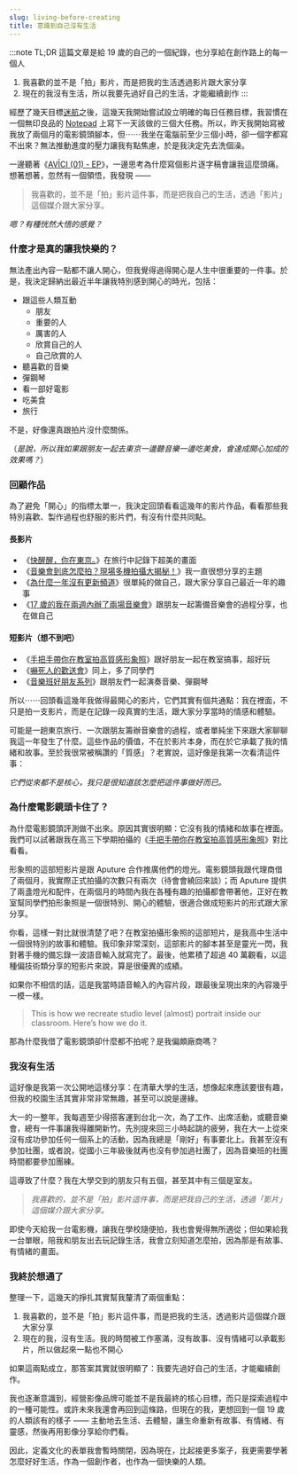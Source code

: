 ```yaml
---
slug: living-before-creating
title: 意識到自己沒有生活
---
```

:::note TL;DR
這篇文章是給 19 歲的自己的一個紀錄，也分享給在創作路上的每一個人
1. 我喜歡的並不是「拍」影片，而是把我的生活透過影片跟大家分享
2. 現在的我沒有生活，所以我要先過好自己的生活，才能繼續創作
:::

經歷了幾天目標[迷航](2025-07-31-distraction-free.md)之後，這幾天我開始嘗試設立明確的每日任務目標，我習慣在一個無印良品的 [Notepad](https://shop.muji.tw/SalePage/Index/8918007) 上寫下一天該做的三個大任務。所以，昨天我開始寫被我放了兩個月的電影鏡頭腳本，但⋯⋯我坐在電腦前至少三個小時，卻一個字都寫不出來？無法推動進度的壓力讓我有點焦慮，於是我決定先去洗個澡。

一邊聽著《[AVĪCI (01) - EP](https://lnk.to/AviciEPAvicii)》，一邊思考為什麼寫個影片逐字稿會讓我這麼頭痛。想著想著，忽然有一個領悟，我發現 ——

> 我喜歡的，並不是「拍」影片這件事，而是把我自己的生活，透過「影片」這個媒介跟大家分享。

*嗯？有種恍然大悟的感覺？*

<!-- truncate -->

### 什麼才是真的讓我快樂的？

無法產出內容一點都不讓人開心，但我覺得過得開心是人生中很重要的一件事。於是，我決定歸納出最近半年讓我特別感到開心的時光，包括：

- 跟這些人類互動
	- 朋友
	- 重要的人
	- 厲害的人
	- 欣賞自己的人
	- 自己欣賞的人
- 聽喜歡的音樂
- 彈鋼琴
- 看一部好電影
- 吃美食
- 旅行

不是，好像還真跟拍片沒什麼關係。

（*是說，所以我如果跟朋友一起去東京一邊聽音樂一邊吃美食，會達成開心加成的效果嗎？*）

### 回顧作品

為了避免「開心」的指標太單一，我決定回頭看看這幾年的影片作品，看看那些我特別喜歡、製作過程也舒服的影片們，有沒有什麼共同點。

#### 長影片

- 《[快醒醒，你在東京。](https://youtu.be/JPtAAoyFNV8)》在旅行中記錄下超美的畫面
- 《[音樂會到底怎麼拍？現場多機拍攝大揭秘！](https://youtu.be/As6oYpYdczo)》我一直很想分享的主題
- 《[為什麼一年沒有更新頻道](https://youtu.be/Rr9nr8V89Js)》很單純的做自己，跟大家分享自己最近一年的趣事
- 《[17 歲的我在兩週內辦了兩場音樂會](https://youtu.be/Fe9ZU_7gp-s)》跟朋友一起籌備音樂會的過程分享，也在做自己

#### 短影片（想不到吧）

- 《[手把手帶你在教室拍高質感形象照](https://youtube.com/shorts/KpV-H09wREA?feature=share)》跟好朋友一起在教室搞事，超好玩
- 《[嚇死人的歡送會](https://youtube.com/shorts/KMlOr2NGOrs?feature=share)》同上，多了同學們
- 《[音樂班好朋友系列](https://www.youtube.com/shorts/l57ElOOClKs)》跟朋友們一起演奏音樂、彈鋼琴

所以⋯⋯回頭看這幾年我做得最開心的影片，它們其實有個共通點：我在裡面，不只是拍一支影片，而是在記錄一段真實的生活，跟大家分享當時的情感和體驗。

可能是一趟東京旅行、一次跟朋友籌辦音樂會的過程，或者單純坐下來跟大家聊聊我這一年發生了什麼。這些作品的價值，不在於影片本身，而在於它承載了我的情緒和故事。至於我很常被稱讚的「質感」？老實說，這好像是我第一次看清這件事：

*它們從來都不是核心，我只是很知道該怎麼把這件事做好而已。*

### 為什麼電影鏡頭卡住了？

為什麼電影鏡頭評測做不出來。原因其實很明顯：它沒有我的情緒和故事在裡面。我們可以試著跟我在高三下學期拍攝的《[手把手帶你在教室拍高質感形象照](https://youtube.com/shorts/KpV-H09wREA?feature=share)》對比看看。

形象照的這部短影片是跟 Aputure 合作推廣他們的燈光。電影鏡頭我跟代理商借了兩個月，我實際正式拍攝的次數只有兩次（待會會繞回來談）；而 Aputure 提供了兩盞燈光和配件，在兩個月的時間內我在各種有趣的拍攝都會帶著他，正好在教室幫同學們拍形象照是一個很特別、開心的體驗，很適合做成短影片的形式跟大家分享。

你看，這樣一對比就很清楚了吧？在教室拍攝形象照的這部短片，是我高中生活中一個很特別的故事和體驗。我印象非常深刻，這部影片的腳本甚至是靈光一閃，我對著手機的備忘錄一波語音輸入就寫完了。最後，他累積了超過 40 萬觀看，以這種偏技術類分享的短影片來說，算是很優異的成績。

如果你不相信的話，這是我當時語音輸入的內容片段，跟最後呈現出來的內容幾乎一模一樣。

> This is how we recreate studio level (almost) portrait inside our classroom.
> Here’s how we do it.

那為什麼我借了電影鏡頭卻什麼都不拍呢？是我偏頗廠商嗎？

### 我沒有生活

這好像是我第一次公開地這樣分享：在清華大學的生活，想像起來應該要很有趣，但我的校園生活其實非常非常無趣，甚至可以說是邊緣。

大一的一整年，我每週至少得搭客運到台北一次，為了工作、出席活動，或聽音樂會，總有一件事讓我得離開新竹。先別提來回三小時起跳的疲勞，我在大一上從來沒有成功參加任何一個系上的活動，因為我總是「剛好」有事要北上。我甚至沒有參加社團，或者說，從國小三年級後就再也沒有參加過社團了，因為音樂班的社團時間都要參加團練。

這導致了什麼？我在大學交到的朋友只有五個，甚至其中有三個是室友。

> *我喜歡的，並不是「拍」影片這件事，而是把我自己的生活，透過「影片」這個媒介跟大家分享。*

即使今天給我一台電影機，讓我在學校隨便拍，我也會覺得無所適從；但如果給我一台單眼，陪我和朋友出去玩記錄生活，我會立刻知道怎麼拍，因為那是有故事、有情緒的畫面。

### 我終於想通了

整理一下，這幾天的掙扎其實幫我釐清了兩個重點：

1. 我喜歡的，並不是「拍」影片這件事，而是把我的生活，透過影片這個媒介跟大家分享
2. 現在的我，沒有生活。我的時間被工作塞滿，沒有故事、沒有情緒可以承載影片，所以做起來一點也不開心

如果這兩點成立，那答案其實就很明顯了：我要先過好自己的生活，才能繼續創作。

我也逐漸意識到，經營影像品牌可能並不是我最終的核心目標，而只是探索過程中的一種可能性。或許未來我還會再回到這條路，但現在的我，更想回到一個 19 歲的人類該有的樣子 —— 主動地去生活、去體驗，讓生命重新有故事、有情緒、有靈感，然後再用影像分享給你們看。

因此，定義文化的表單我會暫時關閉，因為現在，比起接更多案子，我更需要學著怎麼好好生活，作為一個創作者，也作為一個快樂的人類。
